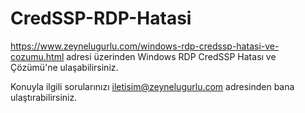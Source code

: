 # CredSSP-RDP-Hatasi
https://www.zeynelugurlu.com/windows-rdp-credssp-hatasi-ve-cozumu.html adresi üzerinden Windows RDP CredSSP Hatası ve Çözümü'ne ulaşabilirsiniz.

Konuyla ilgili sorularınızı iletisim@zeynelugurlu.com adresinden bana ulaştırabilirsiniz.
